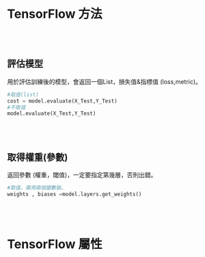 # TensorFlow 方法

<br/>
<br/>

## 評估模型

用於評估訓練後的模型，會返回一個List，損失值&指標值 (loss,metric)。

```python
#取值(list)
cost = model.evaluate(X_Test,Y_Test)
#不取值
model.evaluate(X_Test,Y_Test)
```

<br/>
<br/>

## 取得權重(參數)

返回參數 (權重，閾值)，一定要指定第幾層，否則出錯。

```python
#取值，需用兩個變數裝。
weights , biases =model.layers.get_weights()
```

<br/>
<br/>

# TensorFlow 屬性

